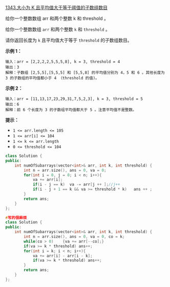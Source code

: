 [1343.大小为 K 且平均值大于等于阈值的子数组数目](https://leetcode.cn/problems/number-of-sub-arrays-of-size-k-and-average-greater-than-or-equal-to-threshold/) 

给你一个整数数组 arr 和两个整数 k 和 threshold 。

给你一个整数数组 `arr` 和两个整数 `k` 和 `threshold` 。

请你返回长度为 `k` 且平均值大于等于 `threshold` 的子数组数目。

**示例 1：**

```
输入：arr = [2,2,2,2,5,5,5,8], k = 3, threshold = 4
输出：3
解释：子数组 [2,5,5],[5,5,5] 和 [5,5,8] 的平均值分别为 4，5 和 6 。其他长度为 3 的子数组的平均值都小于 4 （threshold 的值)。
```

**示例 2：**

```
输入：arr = [11,13,17,23,29,31,7,5,2,3], k = 3, threshold = 5
输出：6
解释：前 6 个长度为 3 的子数组平均值都大于 5 。注意平均值不是整数。
```

**提示：**

- `1 <= arr.length <= 105`
- `1 <= arr[i] <= 104`
- `1 <= k <= arr.length`
- `0 <= threshold <= 104`

```cpp
class Solution {
public:
    int numOfSubarrays(vector<int>& arr, int k, int threshold) {
        int n = arr.size(), ans = 0, va = 0;
        for(int i = 0, j = 0; i < n; i++){
            va += arr[i];
            if(i - j == k)  va -= arr[j ++ ];//j++
            if(i - j + 1 == k && va >= threshold * k)   ans ++ ;
        }
        return ans;
    }
};
```

```cpp
#写的很麻烦
class Solution {
public:
    int numOfSubarrays(vector<int>& arr, int k, int threshold) {
        int n = arr.size(), ans = 0, va = 0, co = k;
        while(co > 0)    {va += arr[--co];}
        if(va >= k * threshold) ans++;
        for(int i = k; i < n; i++){
            va += arr[i] - arr[i - k];
            if(va >= k * threshold) ans++;
        }
        return ans;
    }
};
```

